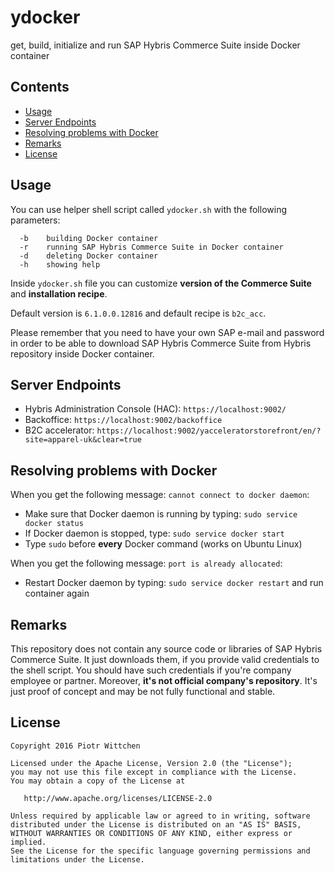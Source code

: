 ydocker
=======

get, build, initialize and run SAP Hybris Commerce Suite inside Docker container

Contents
--------
- [Usage](#usage)
- [Server Endpoints](#server-endpoints)
- [Resolving problems with Docker](#resolving-problems-with-docker)
- [Remarks](#remarks)
- [License](#license)

Usage
-----

You can use helper shell script called `ydocker.sh` with the following parameters:

```
  -b    building Docker container
  -r    running SAP Hybris Commerce Suite in Docker container
  -d    deleting Docker container
  -h    showing help
```

Inside `ydocker.sh` file you can customize **version of the Commerce Suite** and **installation recipe**.

Default version is `6.1.0.0.12816` and default recipe is `b2c_acc`.

Please remember that you need to have your own SAP e-mail and password
in order to be able to download SAP Hybris Commerce Suite from Hybris repository inside Docker container.

Server Endpoints
----------------
- Hybris Administration Console (HAC): `https://localhost:9002/`
- Backoffice: `https://localhost:9002/backoffice`
- B2C accelerator: `https://localhost:9002/yacceleratorstorefront/en/?site=apparel-uk&clear=true`

Resolving problems with Docker
------------------------------

When you get the following message: `cannot connect to docker daemon`:
- Make sure that Docker daemon is running by typing: `sudo service docker status`
- If Docker daemon is stopped, type: `sudo service docker start`
- Type `sudo` before **every** Docker command (works on Ubuntu Linux)

When you get the following message: `port is already allocated`:
- Restart Docker daemon by typing: `sudo service docker restart` and run container again

Remarks
-------

This repository does not contain any source code or libraries of SAP Hybris Commerce Suite.
It just downloads them, if you provide valid credentials to the shell script.
You should have such credentials if you're company employee or partner.
Moreover, **it's not official company's repository**.
It's just proof of concept and may be not fully functional and stable.

License
-------

    Copyright 2016 Piotr Wittchen

    Licensed under the Apache License, Version 2.0 (the "License");
    you may not use this file except in compliance with the License.
    You may obtain a copy of the License at

       http://www.apache.org/licenses/LICENSE-2.0

    Unless required by applicable law or agreed to in writing, software
    distributed under the License is distributed on an "AS IS" BASIS,
    WITHOUT WARRANTIES OR CONDITIONS OF ANY KIND, either express or implied.
    See the License for the specific language governing permissions and
    limitations under the License.
